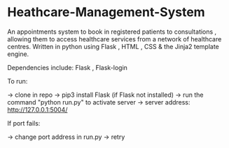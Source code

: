 # Heathcare-Management-System

An appointments system to book in registered patients to consultations , allowing them to access healthcare services from a network of healthcare centres. Written in python using Flask , HTML , CSS &amp; the Jinja2 template engine.

Dependencies include: Flask , Flask-login 

To run:

  -> clone in repo
  -> pip3 install Flask (if Flask not installed)
  -> run the command "python run.py" to activate server
  -> server address: http://127.0.0.1:5004/
  
If port fails:

  -> change port address in run.py
  -> retry
